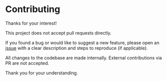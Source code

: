 # Contributing
Thanks for your interest!

This project does not accept pull requests directly.

If you found a bug or would like to suggest a new feature, please open an [issue](https://github.com/matraux/http-requests/issues) with a clear description and steps to reproduce (if applicable).

All changes to the codebase are made internally. External contributions via PR are not accepted.

Thank you for your understanding.
